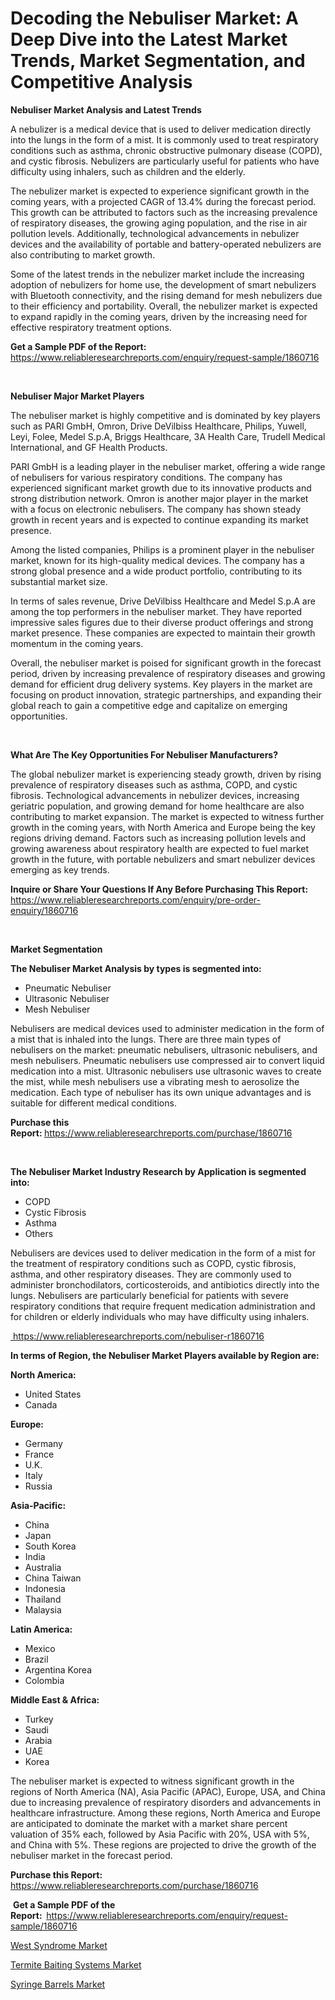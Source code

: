 <p><h1>Decoding the Nebuliser Market: A Deep Dive into the Latest Market Trends, Market Segmentation, and Competitive Analysis</h1></p><p><strong>Nebuliser Market Analysis and Latest Trends</strong></p>
<p><p>A nebulizer is a medical device that is used to deliver medication directly into the lungs in the form of a mist. It is commonly used to treat respiratory conditions such as asthma, chronic obstructive pulmonary disease (COPD), and cystic fibrosis. Nebulizers are particularly useful for patients who have difficulty using inhalers, such as children and the elderly.</p><p>The nebulizer market is expected to experience significant growth in the coming years, with a projected CAGR of 13.4% during the forecast period. This growth can be attributed to factors such as the increasing prevalence of respiratory diseases, the growing aging population, and the rise in air pollution levels. Additionally, technological advancements in nebulizer devices and the availability of portable and battery-operated nebulizers are also contributing to market growth.</p><p>Some of the latest trends in the nebulizer market include the increasing adoption of nebulizers for home use, the development of smart nebulizers with Bluetooth connectivity, and the rising demand for mesh nebulizers due to their efficiency and portability. Overall, the nebulizer market is expected to expand rapidly in the coming years, driven by the increasing need for effective respiratory treatment options.</p></p>
<p><strong>Get a Sample PDF of the Report:&nbsp;</strong> <a href="https://www.reliableresearchreports.com/enquiry/request-sample/1860716">https://www.reliableresearchreports.com/enquiry/request-sample/1860716</a></p>
<p>&nbsp;</p>
<p><strong>Nebuliser Major Market Players</strong></p>
<p><p>The nebuliser market is highly competitive and is dominated by key players such as PARI GmbH, Omron, Drive DeVilbiss Healthcare, Philips, Yuwell, Leyi, Folee, Medel S.p.A, Briggs Healthcare, 3A Health Care, Trudell Medical International, and GF Health Products. </p><p>PARI GmbH is a leading player in the nebuliser market, offering a wide range of nebulisers for various respiratory conditions. The company has experienced significant market growth due to its innovative products and strong distribution network. Omron is another major player in the market with a focus on electronic nebulisers. The company has shown steady growth in recent years and is expected to continue expanding its market presence.</p><p>Among the listed companies, Philips is a prominent player in the nebuliser market, known for its high-quality medical devices. The company has a strong global presence and a wide product portfolio, contributing to its substantial market size. </p><p>In terms of sales revenue, Drive DeVilbiss Healthcare and Medel S.p.A are among the top performers in the nebuliser market. They have reported impressive sales figures due to their diverse product offerings and strong market presence. These companies are expected to maintain their growth momentum in the coming years.</p><p>Overall, the nebuliser market is poised for significant growth in the forecast period, driven by increasing prevalence of respiratory diseases and growing demand for efficient drug delivery systems. Key players in the market are focusing on product innovation, strategic partnerships, and expanding their global reach to gain a competitive edge and capitalize on emerging opportunities.</p></p>
<p>&nbsp;</p>
<p><strong>What Are The Key Opportunities For Nebuliser Manufacturers?</strong></p>
<p><p>The global nebulizer market is experiencing steady growth, driven by rising prevalence of respiratory diseases such as asthma, COPD, and cystic fibrosis. Technological advancements in nebulizer devices, increasing geriatric population, and growing demand for home healthcare are also contributing to market expansion. The market is expected to witness further growth in the coming years, with North America and Europe being the key regions driving demand. Factors such as increasing pollution levels and growing awareness about respiratory health are expected to fuel market growth in the future, with portable nebulizers and smart nebulizer devices emerging as key trends.</p></p>
<p><strong>Inquire or Share Your Questions If Any Before Purchasing This Report:</strong> <a href="https://www.reliableresearchreports.com/enquiry/pre-order-enquiry/1860716">https://www.reliableresearchreports.com/enquiry/pre-order-enquiry/1860716</a></p>
<p>&nbsp;</p>
<p><strong>Market Segmentation</strong></p>
<p><strong>The Nebuliser Market Analysis by types is segmented into:</strong></p>
<p><ul><li>Pneumatic Nebuliser</li><li>Ultrasonic Nebuliser</li><li>Mesh Nebuliser</li></ul></p>
<p><p>Nebulisers are medical devices used to administer medication in the form of a mist that is inhaled into the lungs. There are three main types of nebulisers on the market: pneumatic nebulisers, ultrasonic nebulisers, and mesh nebulisers. Pneumatic nebulisers use compressed air to convert liquid medication into a mist. Ultrasonic nebulisers use ultrasonic waves to create the mist, while mesh nebulisers use a vibrating mesh to aerosolize the medication. Each type of nebuliser has its own unique advantages and is suitable for different medical conditions.</p></p>
<p><strong>Purchase this Report:&nbsp;</strong><a href="https://www.reliableresearchreports.com/purchase/1860716">https://www.reliableresearchreports.com/purchase/1860716</a></p>
<p>&nbsp;</p>
<p><strong>The Nebuliser Market Industry Research by Application is segmented into:</strong></p>
<p><ul><li>COPD</li><li>Cystic Fibrosis</li><li>Asthma</li><li>Others</li></ul></p>
<p><p>Nebulisers are devices used to deliver medication in the form of a mist for the treatment of respiratory conditions such as COPD, cystic fibrosis, asthma, and other respiratory diseases. They are commonly used to administer bronchodilators, corticosteroids, and antibiotics directly into the lungs. Nebulisers are particularly beneficial for patients with severe respiratory conditions that require frequent medication administration and for children or elderly individuals who may have difficulty using inhalers.</p></p>
<p><a href="https://www.reliableresearchreports.com/nebuliser-r1860716">&nbsp;https://www.reliableresearchreports.com/nebuliser-r1860716</a></p>
<p><strong>In terms of Region, the Nebuliser Market Players available by Region are:</strong></p>
<p>
    <p> <strong> North America: </strong>
        <ul>
            <li>United States</li>
            <li>Canada</li>
        </ul>
        </p> 
    <p> <strong> Europe: </strong>
        <ul>
            <li>Germany</li>
            <li>France</li>
            <li>U.K.</li>
            <li>Italy</li>
            <li>Russia</li>
        </ul>
        </p> 
    <p> <strong> Asia-Pacific: </strong>
        <ul>
            <li>China</li>
            <li>Japan</li>
            <li>South Korea</li>
            <li>India</li>
            <li>Australia</li>
            <li>China Taiwan</li>
            <li>Indonesia</li>
            <li>Thailand</li>
            <li>Malaysia</li>
        </ul>
        </p> 
    <p> <strong> Latin America: </strong>
        <ul>
            <li>Mexico</li>
            <li>Brazil</li>
            <li>Argentina Korea</li>
            <li>Colombia</li>
        </ul>
        </p> 
    <p> <strong> Middle East & Africa: </strong>
        <ul>
            <li>Turkey</li>
            <li>Saudi</li>
            <li>Arabia</li>
            <li>UAE</li>
            <li>Korea</li>
        </ul>
    </p>
    </p>
<p><p>The nebuliser market is expected to witness significant growth in the regions of North America (NA), Asia Pacific (APAC), Europe, USA, and China due to increasing prevalence of respiratory disorders and advancements in healthcare infrastructure. Among these regions, North America and Europe are anticipated to dominate the market with a market share percent valuation of 35% each, followed by Asia Pacific with 20%, USA with 5%, and China with 5%. These regions are projected to drive the growth of the nebuliser market in the forecast period.</p></p>
<p><strong>Purchase this Report: </strong><a href="https://www.reliableresearchreports.com/purchase/1860716">https://www.reliableresearchreports.com/purchase/1860716</a></p>
<p>&nbsp;<strong>Get a Sample PDF of the Report:&nbsp;&nbsp;</strong><a href="https://www.reliableresearchreports.com/enquiry/request-sample/1860716">https://www.reliableresearchreports.com/enquiry/request-sample/1860716</a></p>
<p><strong></strong></p>
<p><p><a href="https://www.linkedin.com/pulse/west-syndrome-market-research-report-its-history-forecast-2024-xu2ke?trackingId=N8V7I2IXliIcpimmutaf0A%3D%3D">West Syndrome Market</a></p><p><a href="https://www.linkedin.com/pulse/termite-baiting-systems-market-size-outlook-forecast-2024-jjqme?trackingId=1E4M3519%2BhC6qlS2EYksug%3D%3D">Termite Baiting Systems Market</a></p><p><a href="https://www.linkedin.com/pulse/analyzing-syringe-barrels-market-global-industry-perspective-dunee?trackingId=M7GGyVi39NXZLevlzEYuVA%3D%3D">Syringe Barrels Market</a></p></p>
